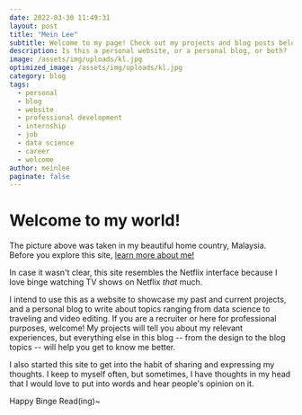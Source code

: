 ```yaml
---
date: 2022-03-30 11:49:31
layout: post
title: "Mein Lee"
subtitle: Welcome to my page! Check out my projects and blog posts below.
description: Is this a personal website, or a personal blog, or both?
image: /assets/img/uploads/kl.jpg
optimized_image: /assets/img/uploads/kl.jpg
category: blog
tags: 
  - personal
  - blog
  - website
  - professional development
  - internship
  - job
  - data science
  - career
  - welcome
author: meinlee
paginate: false
---
```


# Welcome to my world!

The picture above was taken in my beautiful home country, Malaysia. Before you explore this site, <a href="https://meinlee.netlify.app/about/"> learn more about me!</a>

In case it wasn't clear, this site resembles the Netflix interface because I love binge watching TV shows on Netflix _that_ much.

I intend to use this as a website to showcase my past and current projects, and a personal blog to write about topics ranging from data science to traveling and video editing. If you are a recruiter or here for professional purposes, welcome! My projects will tell you about my relevant experiences, but everything else in this blog -- from the design to the blog topics -- will help you get to know me better.

I also started this site to get into the habit of sharing and expressing my thoughts. I keep to myself often, but sometimes, I have thoughts in my head that I would love to put into words and hear people's opinion on it.

Happy Binge Read(ing)~
